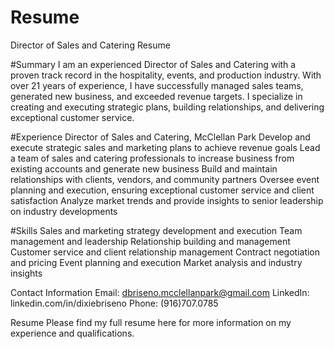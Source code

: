 # Resume
Director of Sales and Catering Resume

#Summary
I am an experienced Director of Sales and Catering with a proven track record in the hospitality, events, and production industry. With over 21 years of experience, I have successfully managed sales teams, generated new business, and exceeded revenue targets. I specialize in creating and executing strategic plans, building relationships, and delivering exceptional customer service.

#Experience
Director of Sales and Catering, McClellan Park
Develop and execute strategic sales and marketing plans to achieve revenue goals
Lead a team of sales and catering professionals to increase business from existing accounts and generate new business
Build and maintain relationships with clients, vendors, and community partners
Oversee event planning and execution, ensuring exceptional customer service and client satisfaction
Analyze market trends and provide insights to senior leadership on industry developments


#Skills
Sales and marketing strategy development and execution
Team management and leadership
Relationship building and management
Customer service and client relationship management
Contract negotiation and pricing
Event planning and execution
Market analysis and industry insights

Contact Information
Email: dbriseno.mcclellanpark@gmail.com
LinkedIn: linkedin.com/in/dixiebriseno
Phone: (916)707.0785

Resume
Please find my full resume here for more information on my experience and qualifications.

